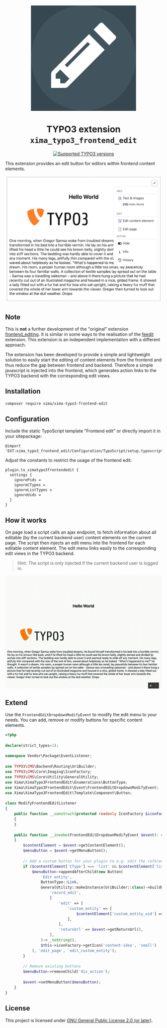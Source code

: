 <div align="center">

![Extension icon](Resources/Public/Icons/Extension.svg)

# TYPO3 extension `xima_typo3_frontend_edit`

[![Supported TYPO3 versions](https://badgen.net/badge/TYPO3/12%20&%2013/orange)]()

</div>

This extension provides an edit button for editors within frontend content elements.

![Frontend Edit](./Documentation/Images/frontendEdit.png)

## Note

This is **not** a further development of the "original" extension [frontend_editing](https://extensions.typo3.org/extension/frontend_editing). It is similar in some ways to the realisation of the [feedit](https://extensions.typo3.org/extension/feedit) extension. This extension is an independent implementation with a different approach.

The extension has been developed to provide a simple and lightweight solution to easily start the editing of content elements from the frontend and thus reduce the gap between frontend and backend. Therefore a simple javascript is injected into the frontend, which generates action links to the TYPO3 backend with the corresponding edit views.


## Installation

``` bash
composer require xima/xima-typo3-frontend-edit
```

## Configuration

Include the static TypoScript template "Frontend edit" or directly import it in your sitepackage:

``` typoscript
@import 'EXT:xima_typo3_frontend_edit/Configuration/TypoScript/setup.typoscript'
```

Adjust the constants to restrict the usage of the frontend edit:
``` typoscript
plugin.tx_ximatypo3frontendedit {
  settings {
    ignorePids =
    ignoreCTypes =
    ignoreListTypes =
    ignoreUids =
  }
}
```

## How it works

On page load a script calls an ajax endpoint, to fetch information about all editable (by the current backend user) content elements on the current page. The script then injects an edit menu into the frontend for each editable content element. The edit menu links easily to the corresponding edit views in the TYPO3 backend.

> Hint: The script is only injected if the current backend user is logged in.


![Screencast](./Documentation/Images/screencast.gif)

## Extend

Use the `FrontendEditDropdownModifyEvent` to modify the edit menu to your needs. You can add, remove or modify buttons for specific content elements.

```php
<?php

declare(strict_types=1);

namespace Vendor\Package\EventListener;

use TYPO3\CMS\Backend\Routing\UriBuilder;
use TYPO3\CMS\Core\Imaging\IconFactory;
use TYPO3\CMS\Core\Utility\GeneralUtility;
use Xima\XimaTypo3FrontendEdit\Enumerations\ButtonType;
use Xima\XimaTypo3FrontendEdit\Event\FrontendEditDropdownModifyEvent;
use Xima\XimaTypo3FrontendEdit\Template\Component\Button;

class ModifyFrontendEditListener
{
    public function __construct(protected readonly IconFactory $iconFactory)
    {
    }

    public function __invoke(FrontendEditDropdownModifyEvent $event): void
    {
        $contentElement = $event->getContentElement();
        $menuButton = $event->getMenuButton();

        // Add a custom button for your plugin to e.g. edit the referenced entity
        if ($contentElement['CType'] === 'list' && $contentElement['list_type'] === 'custom_plugin_name') {
            $menuButton->appendAfterChild(new Button(
                'Edit entity',
                ButtonType::Link,
                GeneralUtility::makeInstance(UriBuilder::class)->buildUriFromRoute(
                    'record_edit',
                    [
                        'edit' => [
                            'custom_entity' => [
                                $contentElement['custom_entity_uid'] => 'edit',
                            ],
                        ],
                        'returnUrl' => $event->getReturnUrl(),
                    ],
                )->__toString(),
                $this->iconFactory->getIcon('content-idea', 'small')
            ), 'edit_page', 'edit_custom_entity');
        }

        // Remove existing buttons
        $menuButton->removeChild('div_action');

        $event->setMenuButton($menuButton);
    }
}
```

## License

This project is licensed
under [GNU General Public License 2.0 (or later)](LICENSE.md).
